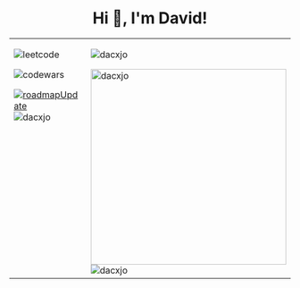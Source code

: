 <h1 align="center">Hi 👋, I'm David!</h1>
<table>
    <tr>
        <td width="350px" valign="top">
            <p>
                <img src="https://img.shields.io/badge/dynamic/json?style=flat&labelColor=black&color=%23ffa116&label=Solved&query=solvedOverTotal&url=https%3A%2F%2Fleetcode-badge.vercel.app%2Fapi%2Fusers%2Fdacxjo&logo=leetcode&logoColor=yellow" alt="leetcode" />
            </p>
            <p align="left">
                <img src="https://www.codewars.com/users/dacxjo/badges/small" alt="codewars" />
            </p>
    <a href="https://roadmap.sh"><img src="https://api.roadmap.sh/v1-badge/wide/64abb40714678473bb5dcb8b?variant=light&roadmaps=react%2Ctypescript%2Cpython%2Cai-data-scientist" alt="roadmapUpdate"/></a>
            </a>
            <img src="https://github-readme-stats-xi-beige.vercel.app/api/top-langs?username=dacxjo&show_icons=true&locale=en&layout=compact&theme=vue" alt="dacxjo" />
        </td>
        <td>
            <p align="left">
                <img src="https://komarev.com/ghpvc/?username=dacxjo&label=Profile%20views&color=0e75b6&style=flat" alt="dacxjo" />
            </p>
            <img width="350" src="https://github-readme-stats-xi-beige.vercel.app/api?username=dacxjo&show_icons=true&locale=en&theme=vue" alt="dacxjo" />
            <img src="https://github-readme-streak-stats.herokuapp.com/?user=dacxjo&theme=vue" alt="dacxjo" />
        </td>
    </tr>
</table>
